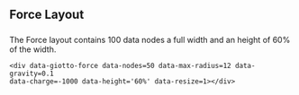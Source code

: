 ## Force Layout

<div class='row'>
    <div class='col-sm-12'>
        <h5></h5>
        <div data-giotto-force data-nodes=5 data-max-radius=0.04 data-min-radius=0.005 data-gravity=0.5 data-charge=-1000 data-height='60%' data-friction=0 data-on-init='examples.force1'></div>
    </div>
</div>

The Force layout contains 100 data nodes a full width and an height of 60% of the width.

    <div data-giotto-force data-nodes=50 data-max-radius=12 data-gravity=0.1
    data-charge=-1000 data-height='60%' data-resize=1></div>

